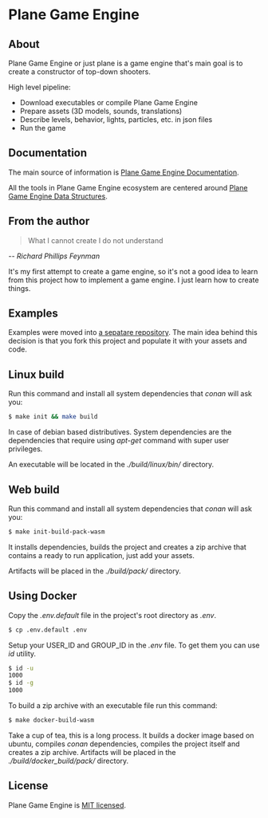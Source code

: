 # Plane Game Engine

## About

Plane Game Engine or just plane is a game engine
that's main goal is to create a constructor of
top-down shooters.

High level pipeline:

* Download executables or compile Plane Game Engine
* Prepare assets (3D models, sounds, translations)
* Describe levels, behavior, lights, particles,
  etc. in json files
* Run the game


## Documentation

The main source of information is [Plane Game Engine
Documentation](https://qbki.github.io/planedoc/).

All the tools in Plane Game Engine ecosystem are centered around [Plane Game
Engine Data Structures](https://qbki.github.io/planeds/).


## From the author

> What I cannot create I do not understand

  *-- Richard Phillips Feynman*

It's my first attempt to create a game engine, so it's not a good idea to learn
from this project how to implement a game engine. I just learn how to create
things.


## Examples

Examples were moved into [a sepatare repository](https://github.com/qbki/plane-assets).
The main idea behind this decision is that you
fork this project and populate it with your assets
and code.


## Linux build

Run this command and install all system
dependencies that _conan_ will ask you:

```sh
$ make init && make build
```

In case of debian based distributives. System
dependencies are the dependencies that require
using _apt-get_ command with super user
privileges.

An executable will be located in the
_./build/linux/bin/_ directory.


## Web build

Run this command and install all system
dependencies that _conan_ will ask you:

```sh
$ make init-build-pack-wasm
```
It installs dependencies, builds the project and creates
a zip archive that contains a ready to run application,
just add your assets.

Artifacts will be placed in the _./build/pack/_ directory.


## Using Docker

Copy the _.env.default_ file in the project's root
directory as _.env_.

```sh
$ cp .env.default .env
```

Setup your USER_ID and GROUP_ID in the _.env_
file. To get them you can use _id_ utility.

```sh
$ id -u
1000
$ id -g
1000
```

To build a zip archive with an executable file run
this command:

```sh
$ make docker-build-wasm
```
Take a cup of tea, this is a long process. It
builds a docker image based on ubuntu, compiles
_conan_ dependencies, compiles the project itself
and creates a zip archive. Artifacts will be
placed in the _./build/docker_build/pack/_
directory.


## License

Plane Game Engine is [MIT licensed](./LICENSE).
